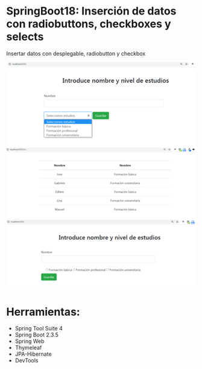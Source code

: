 # SpringBoot18:  Inserción de datos con radiobuttons, checkboxes y selects

Insertar datos  con desplegable, radiobutton y checkbox

![](https://raw.githubusercontent.com/ctec105/SpringBoot18/master/image01.png)
![](https://raw.githubusercontent.com/ctec105/SpringBoot18/master/image02.png)
![](https://raw.githubusercontent.com/ctec105/SpringBoot18/master/image03.png)

# Herramientas:
- Spring Tool Suite 4
- Spring Boot 2.3.5
- Spring Web 
- Thymeleaf
- JPA-Hibernate
- DevTools

